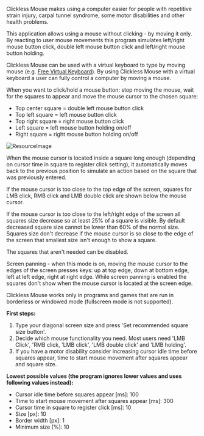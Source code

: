 Clickless Mouse makes using a computer easier for people with repetitive strain injury, carpal tunnel syndrome, some motor disabilities and other health problems.

This application allows using a mouse without clicking - by moving it only. By reacting to user mouse movements this program simulates left/right mouse button click, double left mouse button click and left/right mouse button holding.

Clickless Mouse can be used with a virtual keyboard to type by moving mouse (e.g. [Free Virtual Keyboard](https://freevirtualkeyboard.com)). By using Clickless Mouse with a virtual keyboard a user can fully control a computer by moving a mouse.

When you want to click/hold a mouse button: stop moving the mouse, wait for the squares to appear and move the mouse cursor to the chosen square:
* Top center square = double left mouse button click
* Top left square = left mouse button click
* Top right square = right mouse button click
* Left square = left mouse button holding on/off
* Right square = right mouse button holding on/off

![ResourceImage](Assets/1en.jpg)
 
When the mouse cursor is located inside a square long enough (depending on cursor time in square to register click setting), it automatically moves back to the previous position to simulate an action based on the square that was previously entered.

If the mouse cursor is too close to the top edge of the screen, squares for LMB click, RMB click and LMB double click are shown below the mouse cursor.

If the mouse cursor is too close to the left/right edge of the screen all squares size decrease so at least 25% of a square is visible. By default decreased square size cannot be lower than 60% of the normal size. Squares size don't decrease if the mouse cursor is so close to the edge of the screen that smallest size isn't enough to show a square.

The squares that aren't needed can be disabled.

Screen panning - when this mode is on, moving the mouse cursor to the edges of the screen presses keys: up at top edge, down at bottom edge, left at left edge, right at right edge. While screen panning is enabled the squares don't show when the mouse cursor is located at the screen edge.

Clickless Mouse works only in programs and games that are run in borderless or windowed mode (fullscreen mode is not supported).

**First steps:**

1. Type your diagonal screen size and press 'Set recommended square size button'.
2. Decide which mouse functionality you need. Most users need 'LMB Click', 'RMB click, 'LMB click', 'LMB double click' and 'LMB holding'.
3. If you have a motor disability consider increasing cursor idle time before squares appear, time to start mouse movement after squares appear and square size.

**Lowest possible values (the program ignores lower values and uses following values instead):**

* Cursor idle time before squares appear [ms]: 100
* Time to start mouse movement after squares appear [ms]: 300
* Cursor time in square to register click [ms]: 10
* Size [px]: 10
* Border width [px]: 1
* Minimum size [%]: 10